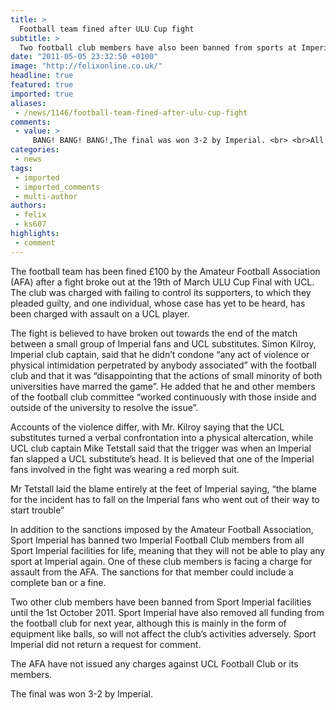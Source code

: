 ```yaml
---
title: >
  Football team fined after ULU Cup fight
subtitle: >
  Two football club members have also been banned from sports at Imperial
date: "2011-05-05 23:32:50 +0100"
image: "http://felixonline.co.uk/"
headline: true
featured: true
imported: true
aliases:
 - /news/1146/football-team-fined-after-ulu-cup-fight
comments:
 - value: >
     BANG! BANG! BANG!,The final was won 3-2 by Imperial. <br> <br>All you need to know.,The final was won 3-2 by Imperial. <br> <br>All you need to know.,I don't see what the problem is. Someone was wearing a morph suit, which I thought meant you could get away with anything?,Whheeeeeeeeeeeeeyyyy!,IC football- bunch of twats. massive bunch of twats,bbbrrrrrrrraaaaaaapppppppppppppp!!!!!,I am so so proud, club love,Im a bellend,Footballer's arguing over who has the best shoes. Faggots.
categories:
 - news
tags:
 - imported
 - imported_comments
 - multi-author
authors:
 - felix
 - ks607
highlights:
 - comment
---
```


The football team has been fined £100 by the Amateur Football Association (AFA) after a fight broke out at the 19th of March ULU Cup Final with UCL. The club was charged with failing to control its supporters, to which they pleaded guilty, and one individual, whose case has yet to be heard, has been charged with assault on a UCL player.

The fight is believed to have broken out towards the end of the match between a small group of Imperial fans and UCL substitutes. Simon Kilroy, Imperial club captain, said that he didn’t condone “any act of violence or physical intimidation perpetrated by anybody associated” with the football club and that it was “disappointing that the actions of small minority of both universities have marred the game”.
 He added that he and other members of the football club committee “worked continuously with those inside and outside of the university to resolve the issue”.

Accounts of the violence differ, with Mr. Kilroy saying that the UCL substitutes turned a verbal confrontation into a physical altercation, while UCL club captain Mike Tetstall said that the trigger was when an Imperial fan slapped a UCL substitute’s head. It is believed that one of the Imperial fans involved in the fight was wearing a red morph suit.

Mr Tetstall laid the blame entirely at the feet of Imperial saying, “the blame for the incident has to fall on the Imperial fans who went out of their way to start trouble”

In addition to the sanctions imposed by the Amateur Football Association, Sport Imperial has banned two Imperial Football Club members from all Sport Imperial facilities for life, meaning that they will not be able to play any sport at Imperial again. One of these club members is facing a charge for assault from the AFA. The sanctions for that member could include a complete ban or a fine.

Two other club members have been banned from Sport Imperial facilities until the 1st October 2011. Sport Imperial have also removed all funding from the football club for next year, although this is mainly in the form of equipment like balls, so will not affect the club’s activities adversely. Sport Imperial did not return a request for comment.

The AFA have not issued any charges against UCL Football Club or its members.

The final was won 3-2 by Imperial.
